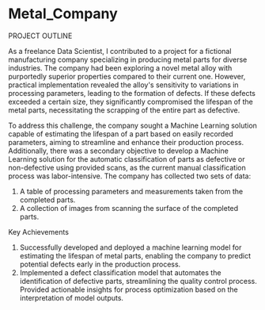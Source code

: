 # Metal_Company
PROJECT OUTLINE

As a freelance Data Scientist, I contributed to a project for a fictional manufacturing company specializing in producing metal parts for diverse industries. The company had been exploring a novel metal alloy with purportedly superior properties compared to their current one. However, practical implementation revealed the alloy's sensitivity to variations in processing parameters, leading to the formation of defects. If these defects exceeded a certain size, they significantly compromised the lifespan of the metal parts, necessitating the scrapping of the entire part as defective.

To address this challenge, the company sought a Machine Learning solution capable of estimating the lifespan of a part based on easily recorded parameters, aiming to streamline and enhance their production process. Additionally, there was a secondary objective to develop a Machine Learning solution for the automatic classification of parts as defective or non-defective using provided scans, as the current manual classification process was labor-intensive.
The company has collected two sets of data:
1. A table of processing parameters and measurements taken from the 
completed parts.
2. A collection of images from scanning the surface of the completed parts.


Key Achievements
1. Successfully developed and deployed a machine learning model for estimating the lifespan of metal parts, enabling the company to predict potential defects early in the production process.
2. Implemented a defect classification model that automates the identification of defective parts, streamlining the quality control process.
Provided actionable insights for process optimization based on the interpretation of model outputs.
